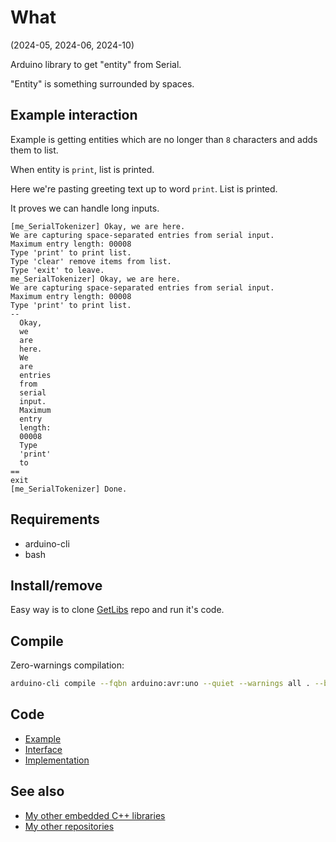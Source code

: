 # What

(2024-05, 2024-06, 2024-10)

Arduino library to get "entity" from Serial.

"Entity" is something surrounded by spaces.

## Example interaction

Example is getting entities which are no longer than `8` characters and
adds them to list.

When entity is `print`, list is printed.

Here we're pasting greeting text up to word `print`. List is printed.

It proves we can handle long inputs.

```
[me_SerialTokenizer] Okay, we are here.
We are capturing space-separated entries from serial input.
Maximum entry length: 00008
Type 'print' to print list.
Type 'clear' remove items from list.
Type 'exit' to leave.
me_SerialTokenizer] Okay, we are here.
We are capturing space-separated entries from serial input.
Maximum entry length: 00008
Type 'print' to print list.
--
  Okay,
  we
  are
  here.
  We
  are
  entries
  from
  serial
  input.
  Maximum
  entry
  length:
  00008
  Type
  'print'
  to
==
exit
[me_SerialTokenizer] Done.
```

## Requirements

  * arduino-cli
  * bash


## Install/remove

Easy way is to clone [GetLibs][GetLibs] repo and run it's code.


## Compile

Zero-warnings compilation:

```bash
arduino-cli compile --fqbn arduino:avr:uno --quiet --warnings all . --build-property compiler.cpp.extra_flags="-std=c++1z"
```

## Code

* [Example][Example]
* [Interface][Interface]
* [Implementation][Implementation]


## See also

* [My other embedded C++ libraries][Embedded]
* [My other repositories][Repos]

[Example]: examples/me_SerialTokenizer/me_SerialTokenizer.ino
[Interface]: src/me_SerialTokenizer.h
[Implementation]: src/me_SerialTokenizer.cpp

[GetLibs]: https://github.com/martin-eden/Embedded-Framework-GetLibs

[Embedded]: https://github.com/martin-eden/Embedded_Crafts/tree/master/Parts
[Repos]: https://github.com/martin-eden/contents
